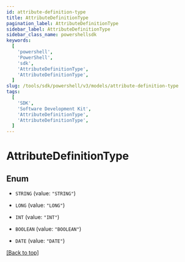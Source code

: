 ```yaml
---
id: attribute-definition-type
title: AttributeDefinitionType
pagination_label: AttributeDefinitionType
sidebar_label: AttributeDefinitionType
sidebar_class_name: powershellsdk
keywords:
  [
    'powershell',
    'PowerShell',
    'sdk',
    'AttributeDefinitionType',
    'AttributeDefinitionType',
  ]
slug: /tools/sdk/powershell/v3/models/attribute-definition-type
tags:
  [
    'SDK',
    'Software Development Kit',
    'AttributeDefinitionType',
    'AttributeDefinitionType',
  ]
---
```


# AttributeDefinitionType

## Enum

- `STRING` (value: `"STRING"`)

- `LONG` (value: `"LONG"`)

- `INT` (value: `"INT"`)

- `BOOLEAN` (value: `"BOOLEAN"`)

- `DATE` (value: `"DATE"`)

[[Back to top]](#)
